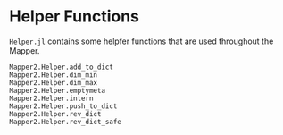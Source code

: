 # Helper Functions

`Helper.jl` contains some helpfer functions that are used throughout the Mapper.

```@docs
Mapper2.Helper.add_to_dict
Mapper2.Helper.dim_min
Mapper2.Helper.dim_max
Mapper2.Helper.emptymeta
Mapper2.Helper.intern
Mapper2.Helper.push_to_dict
Mapper2.Helper.rev_dict
Mapper2.Helper.rev_dict_safe
```
